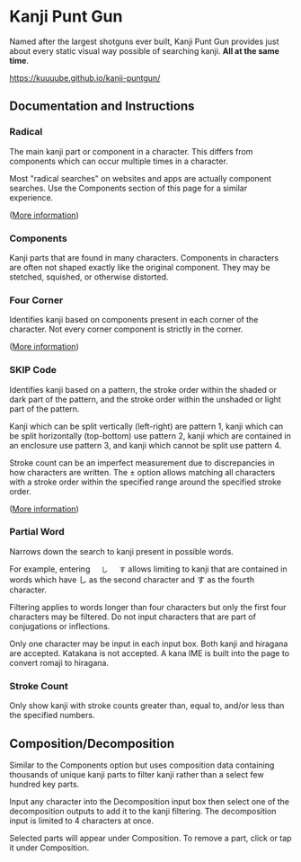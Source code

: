 # Kanji Punt Gun

Named after the largest shotguns ever built, Kanji Punt Gun provides just about every static visual way possible of searching kanji. **All at the same time**.

https://kuuuube.github.io/kanji-puntgun/

## Documentation and Instructions

### Radical

The main kanji part or component in a character. This differs from components which can occur multiple times in a character.

Most "radical searches" on websites and apps are actually component searches. Use the Components section of this page for a similar experience.

([More information](https://www.sljfaq.org/afaq/radicals.html))

### Components

Kanji parts that are found in many characters. Components in characters are often not shaped exactly like the original component. They may be stetched, squished, or otherwise distorted.

### Four Corner

Identifies kanji based on components present in each corner of the character. Not every corner component is strictly in the corner.

([More information](https://www.edrdg.org/wwwjdic/FOURCORNER.html))

### SKIP Code

Identifies kanji based on a pattern, the stroke order within the shaded or dark part of the pattern, and the stroke order within the unshaded or light part of the pattern.

Kanji which can be split vertically (left-right) are pattern 1, kanji which can be split horizontally (top-bottom) use pattern 2, kanji which are contained in an enclosure use pattern 3, and kanji which cannot be split use pattern 4.

Stroke count can be an imperfect measurement due to discrepancies in how characters are written. The ± option allows matching all characters with a stroke order within the specified range around the specified stroke order.

([More information](https://www.edrdg.org/wwwjdic/SKIP.html))

### Partial Word

Narrows down the search to kanji present in possible words.

For example, entering `　` `し` `　` `す` allows limiting to kanji that are contained in words which have し as the second character and す as the fourth character.

Filtering applies to words longer than four characters but only the first four characters may be filtered. Do not input characters that are part of conjugations or inflections.

Only one character may be input in each input box. Both kanji and hiragana are accepted. Katakana is not accepted. A kana IME is built into the page to convert romaji to hiragana.

### Stroke Count

Only show kanji with stroke counts greater than, equal to, and/or less than the specified numbers.

## Composition/Decomposition

Similar to the Components option but uses composition data containing thousands of unique kanji parts to filter kanji rather than a select few hundred key parts.

Input any character into the Decomposition input box then select one of the decomposition outputs to add it to the kanji filtering. The decomposition input is limited to 4 characters at once.

Selected parts will appear under Composition. To remove a part, click or tap it under Composition.

